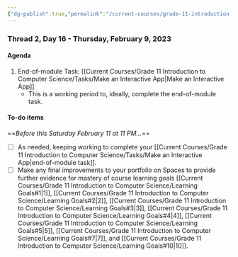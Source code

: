 ```yaml
---
{"dg-publish":true,"permalink":"/current-courses/grade-11-introduction-to-computer-science/section-1/thread-2/day-16/","dgHomeLink":false}
---
```


### Thread 2, Day 16 - Thursday, February 9, 2023

#### Agenda

1. End-of-module Task: [[Current Courses/Grade 11 Introduction to Computer Science/Tasks/Make an Interactive App|Make an Interactive App]]
	- This is a working period to, ideally, complete the end-of-module task.
	  
#### To-do items
==*Before this Saturday February 11 at 11 PM...*==
- [ ] As needed, keeping working to complete your [[Current Courses/Grade 11 Introduction to Computer Science/Tasks/Make an Interactive App|end-of-module task]].
- [ ] Make any final improvements to your portfolio on Spaces to provide further evidence for mastery of course learning goals [[Current Courses/Grade 11 Introduction to Computer Science/Learning Goals#1|1]], [[Current Courses/Grade 11 Introduction to Computer Science/Learning Goals#2|2]], [[Current Courses/Grade 11 Introduction to Computer Science/Learning Goals#3|3]], [[Current Courses/Grade 11 Introduction to Computer Science/Learning Goals#4|4]], [[Current Courses/Grade 11 Introduction to Computer Science/Learning Goals#5|5]], [[Current Courses/Grade 11 Introduction to Computer Science/Learning Goals#7|7]], and [[Current Courses/Grade 11 Introduction to Computer Science/Learning Goals#10|10]].
